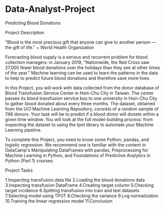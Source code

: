 # Data-Analyst-Project
Predicting Blood Donations

Project Description

"Blood is the most precious gift that anyone can give to another person — the gift of life." ~ World Health Organization

Forecasting blood supply is a serious and recurrent problem for blood collection managers: in January 2019, "Nationwide, the Red Cross saw 27,000 fewer blood donations over the holidays than they see at other times of the year." Machine learning can be used to learn the patterns in the data to help to predict future blood donations and therefore save more lives.

In this Project, you will work with data collected from the donor database of Blood Transfusion Service Center in Hsin-Chu City in Taiwan. The center passes its blood transfusion service bus to one university in Hsin-Chu City to gather blood donated about every three months. The dataset, obtained from the UCI Machine Learning Repository, consists of a random sample of 748 donors. Your task will be to predict if a blood donor will donate within a given time window. You will look at the full model-building process: from inspecting the dataset to using the tpot library to automate your Machine Learning pipeline.

To complete this Project, you need to know some Python, pandas, and logistic regression. We recommend one is familiar with the content in DataCamp's Manipulating DataFrames with pandas, Preprocessing for Machine Learning in Python, and Foundations of Predictive Analytics in Python (Part 1) courses.

Project Tasks

1.Inspecting transfusion.data file
2.Loading the blood donations data
3.Inspecting transfusion DataFrame
4.Creating target column
5.Checking target incidence
6.Splitting transfusion into train and test datasets
7.Selecting model using TPOT
8.Checking the variance
9.Log normalization
10.Training the linear regression model
11.Conclusion
